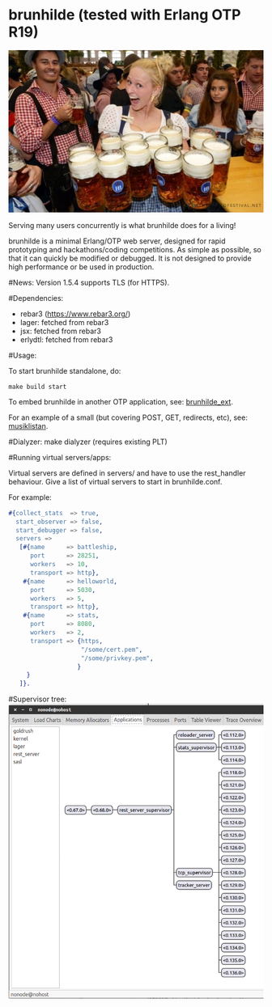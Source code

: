 brunhilde (tested with Erlang OTP R19)
=======

![alt tag](static/brunhilde.jpg)

Serving many users concurrently is what brunhilde does
for a living!

brunhilde is a minimal Erlang/OTP web server,
designed for rapid prototyping and hackathons/coding
competitions. As simple as possible, so that it can
quickly be modified or debugged. It is not designed
to provide high performance or be used in production.

#News:
Version 1.5.4 supports TLS (for HTTPS).

#Dependencies:
* rebar3 (https://www.rebar3.org/)
* lager: fetched from rebar3
* jsx: fetched from rebar3
* erlydtl: fetched from rebar3

#Usage:

To start brunhilde standalone, do:
```
make build start
```

To embed brunhilde in another OTP application, see:
[brunhilde_ext](https://github.com/ksallberg/brunhilde_ext).

For an example of a small (but covering POST, GET, redirects, etc), see:
[musiklistan](https://github.com/ksallberg/musiklistan).


#Dialyzer:
make dialyzer (requires existing PLT)

#Running virtual servers/apps:

Virtual servers are defined in servers/ and have to use the
rest_handler behaviour. Give a list of virtual servers to
start in brunhilde.conf.

For example:
```erlang
#{collect_stats  => true,
  start_observer => false,
  start_debugger => false,
  servers =>
   [#{name      => battleship,
      port      => 28251,
      workers   => 10,
      transport => http},
    #{name      => helloworld,
      port      => 5030,
      workers   => 5,
      transport => http},
    #{name      => stats,
      port      => 8080,
      workers   => 2,
      transport => {https,
                    "/some/cert.pem",
                    "/some/privkey.pem",
                   }
     }
   ]}.
```

#Supervisor tree:
![alt tag](static/sup_tree.png)
